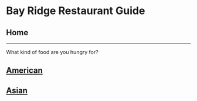 # Bay Ridge Restaurant Guide
## Home
---
What kind of food are you hungry for?
## [American](american/american.md)
## [Asian](Asian.Asian.md)
